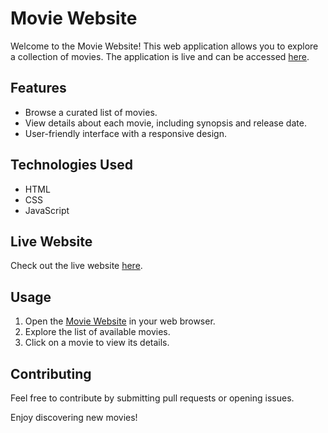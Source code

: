 # Movie Website

Welcome to the Movie Website! This web application allows you to explore a collection of movies. The application is live and can be accessed [here](https://movie-pass.netlify.app/).

## Features

- Browse a curated list of movies.
- View details about each movie, including synopsis and release date.
- User-friendly interface with a responsive design.

## Technologies Used

- HTML
- CSS
- JavaScript

## Live Website

Check out the live website [here](https://movie-pass.netlify.app/).

## Usage

1. Open the [Movie Website](https://movie-pass.netlify.app/) in your web browser.
2. Explore the list of available movies.
3. Click on a movie to view its details.

## Contributing

Feel free to contribute by submitting pull requests or opening issues.

Enjoy discovering new movies!
